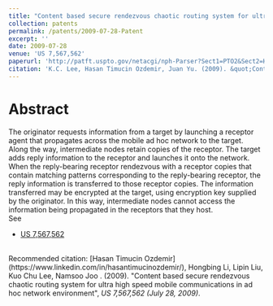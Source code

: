 ```yaml
---
title: "Content based secure rendezvous chaotic routing system for ultra high speed mobile communications in ad hoc network environment"
collection: patents
permalink: /patents/2009-07-28-Patent
excerpt: ''
date: 2009-07-28
venue: 'US 7,567,562'
paperurl: 'http://patft.uspto.gov/netacgi/nph-Parser?Sect1=PTO2&Sect2=HITOFF&p=1&u=%2Fnetahtml%2FPTO%2Fsearch-bool.html&r=1&f=G&l=50&co1=AND&d=PTXT&s1=7,567,562.PN.&OS=PN/7,567,562&RS=PN/7,567,562'
citation: 'K.C. Lee, Hasan Timucin Ozdemir, Juan Yu. (2009). &quot;Content based secure rendezvous chaotic routing system for ultra high speed mobile communications in ad hoc network environment&quot;, <i>US 7,567,562 (July 28, 2009)</i>.'
---
```


Abstract
========
The originator requests information from a target by launching a receptor agent that propagates across the mobile ad hoc network to the target. 
Along the way, intermediate nodes retain copies of the receptor. The target adds reply information to the receptor and launches it onto the network. 
When the reply-bearing receptor rendezvous with a receptor copies that contain matching patterns corresponding to the reply-bearing receptor, the reply information is transferred to those receptor copies. 
The information transferred may be encrypted at the target, using encryption key supplied by the originator. 
In this way, intermediate nodes cannot access the information being propagated in the receptors that they host.
<br>
See
- [US 7,567,562](http://patft.uspto.gov/netacgi/nph-Parser?Sect1=PTO2&Sect2=HITOFF&p=1&u=%2Fnetahtml%2FPTO%2Fsearch-bool.html&r=1&f=G&l=50&co1=AND&d=PTXT&s1=7,567,562.PN.&OS=PN/7,567,562&RS=PN/7,567,562)

<br>
Recommended citation: [Hasan Timucin Ozdemir](https://www.linkedin.com/in/hasantimucinozdemir/), Hongbing Li, Lipin Liu, Kuo Chu Lee, Namsoo Joo . (2009). "Content based secure rendezvous chaotic routing system for ultra high speed mobile communications in ad hoc network environment", <i>US 7,567,562 (July 28, 2009)</i>. 
